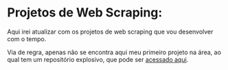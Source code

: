 # Projetos de Web Scraping:

Aqui irei atualizar com os projetos de web scraping que vou desenvolver com o tempo.

Via de regra, apenas não se encontra aqui meu primeiro projeto na área, ao qual tem um repositório explosivo, que pode ser [acessado aqui](https://github.com/filipecarbonera/primeiro_web_scraping).
